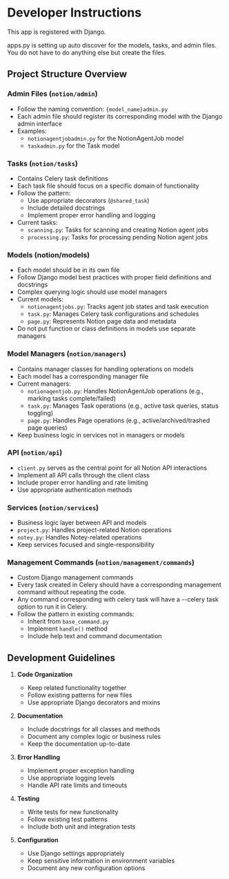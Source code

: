 # Developer Instructions

This app is registered with Django.

apps.py is setting up auto discover for the models, tasks, and admin files. You do not have to do anything else but create the files.

## Project Structure Overview

### Admin Files (`notion/admin`)

- Follow the naming convention: `{model_name}admin.py`
- Each admin file should register its corresponding model with the Django admin interface
- Examples:
  - `notionagentjobadmin.py` for the NotionAgentJob model
  - `taskadmin.py` for the Task model

### Tasks (`notion/tasks`)

- Contains Celery task definitions
- Each task file should focus on a specific domain of functionality
- Follow the pattern:
  - Use appropriate decorators (`@shared_task`)
  - Include detailed docstrings
  - Implement proper error handling and logging
- Current tasks:
  - `scanning.py`: Tasks for scanning and creating Notion agent jobs
  - `processing.py`: Tasks for processing pending Notion agent jobs

### Models (notion/models)

- Each model should be in its own file
- Follow Django model best practices with proper field definitions and docstrings
- Complex querying logic should use model managers
- Current models:
  - `notionagentjobs.py`: Tracks agent job states and task execution
  - `task.py`: Manages Celery task configurations and schedules
  - `page.py`: Represents Notion page data and metadata
- Do not put function or class definitions in models use separate managers

### Model Managers (`notion/managers`)

- Contains manager classes for handling opterations on models
- Each model has a corresponding manager file
- Current managers:
  - `notionagentjob.py`: Handles NotionAgentJob operations (e.g., marking tasks complete/failed)
  - `task.py`: Manages Task operations (e.g., active task queries, status toggling)
  - `page.py`: Handles Page operations (e.g., active/archived/trashed page queries)
- Keep business logic in services not in managers or models

### API (`notion/api`)

- `client.py` serves as the central point for all Notion API interactions
- Implement all API calls through the client class
- Include proper error handling and rate limiting
- Use appropriate authentication methods

### Services (`notion/services`)

- Business logic layer between API and models
- `project.py`: Handles project-related Notion operations
- `notey.py`: Handles Notey-related operations
- Keep services focused and single-responsibility

### Management Commands (`notion/management/commands`)

- Custom Django management commands
- Every task created in Celery should have a corresponding management command without repeating the code.
- Any command corresponding with celery task will have a --celery task option to run it in Celery.
- Follow the pattern in existing commands:
  - Inherit from `base_command.py`
  - Implement `handle()` method
  - Include help text and command documentation

## Development Guidelines

1. **Code Organization**

   - Keep related functionality together
   - Follow existing patterns for new files
   - Use appropriate Django decorators and mixins

2. **Documentation**

   - Include docstrings for all classes and methods
   - Document any complex logic or business rules
   - Keep the documentation up-to-date

3. **Error Handling**

   - Implement proper exception handling
   - Use appropriate logging levels
   - Handle API rate limits and timeouts

4. **Testing**

   - Write tests for new functionality
   - Follow existing test patterns
   - Include both unit and integration tests

5. **Configuration**
   - Use Django settings appropriately
   - Keep sensitive information in environment variables
   - Document any new configuration options
